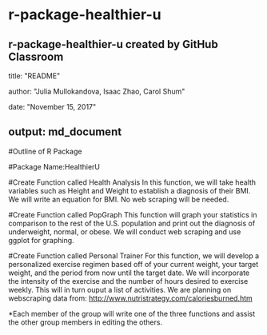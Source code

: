 # r-package-healthier-u
r-package-healthier-u created by GitHub Classroom
---
title: "README"

author: "Julia Mullokandova, Isaac Zhao, Carol Shum"

date: "November 15, 2017"

output: md_document
---
#Outline of R Package

#Package Name:HealthierU

#Create Function called Health Analysis
In this function, we will take health variables such as Height and Weight to  establish a diagnosis of their BMI. We will write an equation for BMI. No web scraping will be needed.

#Create Function called PopGraph
This function will graph your statistics in comparison to the rest of the U.S. population and print out the diagnosis of underweight, normal, or obese. We will conduct web scraping and use ggplot for graphing. 

#Create Function called Personal Trainer
For this function, we will develop a personalized exercise regimen based off of your current weight, your target weight, and the period from now until the target date. We will incorporate the intensity of the exercise and the number of hours desired to exercise weekly. This will in turn ouput a list of activities. 
We are planning on webscraping data from: http://www.nutristrategy.com/caloriesburned.htm

*Each member of the group will write one of the three functions and assist the other group members in editing the others.
#


